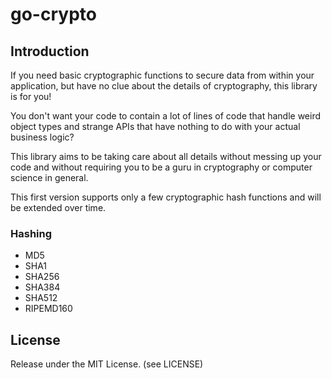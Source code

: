 # go-crypto

## Introduction

If you need basic cryptographic functions to secure data from within your application, but have
no clue about the details of cryptography, this library is for you!

You don't want your code to contain a lot of lines of code that handle weird object types
and strange APIs that have nothing to do with your actual business logic?

This library aims to be taking care about all details without messing up your code and without
requiring you to be a guru in cryptography or computer science in general.

This first version supports only a few cryptographic hash functions and will be extended over time.

### Hashing

- MD5
- SHA1
- SHA256
- SHA384
- SHA512
- RIPEMD160

## License

Release under the MIT License. (see LICENSE)